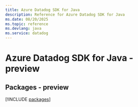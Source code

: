 ```yaml
---
title: Azure Datadog SDK for Java
description: Reference for Azure Datadog SDK for Java
ms.date: 08/20/2025
ms.topic: reference
ms.devlang: java
ms.service: datadog
---
```

# Azure Datadog SDK for Java - preview
## Packages - preview
[!INCLUDE [packages](datadog-index.md)]